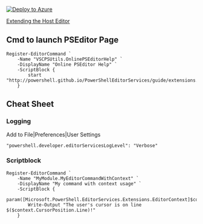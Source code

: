 
[![Deploy to Azure](http://azuredeploy.net/deploybutton.png)](https://azuredeploy.net/)

[Extending the Host Editor](http://powershell.github.io/PowerShellEditorServices/guide/extensions.html)

## Cmd to launch PSEditor Page

```
Register-EditorCommand `
    -Name "VSCPSUtils.OnlinePSEditorHelp" `
    -DisplayName "Online PSEditor Help" `
    -ScriptBlock {        
        start "http://powershell.github.io/PowerShellEditorServices/guide/extensions.html"
    }

```
## Cheat Sheet
### Logging 

Add to File|Preferences|User Settings
 
`"powershell.developer.editorServicesLogLevel": "Verbose"`

### Scriptblock
```
Register-EditorCommand `
    -Name "MyModule.MyEditorCommandWithContext" `
    -DisplayName "My command with context usage" `
    -ScriptBlock {
        param([Microsoft.PowerShell.EditorServices.Extensions.EditorContext]$context)
        Write-Output "The user's cursor is on line $($context.CursorPosition.Line)!"
    }
```

